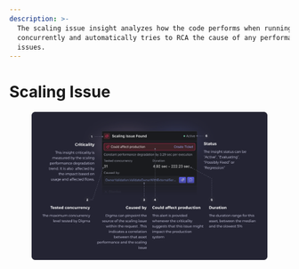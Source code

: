 ```yaml
---
description: >-
  The scaling issue insight analyzes how the code performs when running
  concurrently and automatically tries to RCA the cause of any performance
  issues.
---
```


# Scaling Issue

<figure><img src="../../.gitbook/assets/Scaling Issue Found - illustration.svg" alt=""><figcaption></figcaption></figure>
